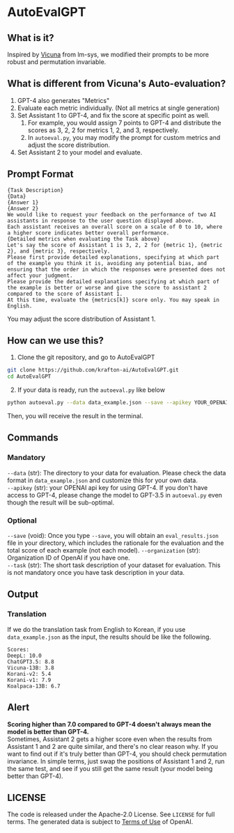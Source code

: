 # AutoEvalGPT


## What is it?

Inspired by [Vicuna](https://vicuna.lmsys.org/) from lm-sys, we modified their prompts to be more robust and permutation invariable. 

## What is different from Vicuna's Auto-evaluation?
1. GPT-4 also generates "Metrics"
2. Evaluate each metric individually. (Not all metrics at single generation)
3. Set Assistant 1 to GPT-4, and fix the score at specific point as well.
    1. For example, you would assign 7 points to GPT-4 and distribute the scores as 3, 2, 2 for metrics 1, 2, and 3, respectively.
    2. In `autoeval.py`, you may modify the prompt for custom metrics and adjust the score distribution.
4. Set Assistant 2 to your model and evaluate.

## Prompt Format
```
{Task Description}
{Data}
{Answer 1}
{Answer 2}
We would like to request your feedback on the performance of two AI assistants in response to the user question displayed above.
Each assistant receives an overall score on a scale of 0 to 10, where a higher score indicates better overall performance. 
{Detailed metrics when evaluating the Task above}
Let's say the score of Assistant 1 is 3, 2, 2 for {metric 1}, {metric 2}, and {metric 3}, respectively.
Please first provide detailed explanations, specifying at which part of the example you think it is, avoiding any potential bias, and ensuring that the order in which the responses were presented does not affect your judgment. 
Please provide the detailed explanations specifying at which part of the example is better or worse and give the score to assistant 2 compared to the score of Assistant 1.  
At this time, evaluate the {metrics[k]} score only. You may speak in English.
```
You may adjust the score distribution of Assistant 1.

## How can we use this?
1. Clone the git repository, and go to AutoEvalGPT
```bash
git clone https://github.com/krafton-ai/AutoEvalGPT.git
cd AutoEvalGPT
```
2. If your data is ready, run the `autoeval.py` like below
```bash
python autoeval.py --data data_example.json --save --apikey YOUR_OPENAI_API_KEY --organization YOUR_ORGANIZATION_ID
```
Then, you will receive the result in the terminal. 

## Commands 
### Mandatory
`--data` (str): The directory to your data for evaluation. Please check the data format in `data_example.json` and customize this for your own data.  
`--apikey` (str): your OPENAI api key for using GPT-4. If you don't have access to GPT-4, please change the model to GPT-3.5 in `autoeval.py` even though the result will be sub-optimal.  

### Optional
`--save` (void): Once you type `--save`, you will obtain an `eval_results.json` file in your directory, which includes the rationale for the evaluation and the total score of each example (not each model).
`--organization` (str): Organization ID of OpenAI if you have one.  
`--task` (str): The short task description of your dataset for evaluation. This is not mandatory once you have task description in your data.


## Output
### Translation
If we do the translation task from English to Korean, if you use `data_example.json` as the input, the results should be like the following.
```
Scores:
DeepL: 10.0
ChatGPT3.5: 8.8
Vicuna-13B: 3.8
Korani-v2: 5.4
Korani-v1: 7.9
Koalpaca-13B: 6.7
```

## Alert
**Scoring higher than 7.0 compared to GPT-4 doesn't always mean the model is better than GPT-4.**  
Sometimes, Assistant 2 gets a higher score even when the results from Assistant 1 and 2 are quite similar, and there's no clear reason why. If you want to find out if it's truly better than GPT-4, you should check permutation invariance. In simple terms, just swap the positions of Assistant 1 and 2, run the same test, and see if you still get the same result (your model being better than GPT-4).

## LICENSE
The code is released under the Apache-2.0 License. See `LICENSE` for full terms.
The generated data is subject to [Terms of Use](https://openai.com/policies/terms-of-use) of OpenAI.